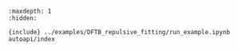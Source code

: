 ```{include} ../README.md
```

```{toctree}
:maxdepth: 1
:hidden:

{include} ../examples/DFTB_repulsive_fitting/run_example.ipynb
autoapi/index
```